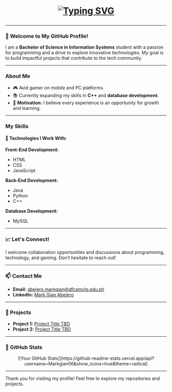 <h1 align="center">

 [![Typing SVG](https://readme-typing-svg.demolab.com?font=Gilroy&weight=700&size=40&pause=1000&color=F7F7F7&width=600&height=60&lines=Hello,+I'm+@Markgian06+👾)]() </h1>

###

---

### 🚀 Welcome to My GitHub Profile!

I am a **Bachelor of Science in Information Systems** student with a passion for programming and a drive to explore innovative technologies. My goal is to build impactful projects that contribute to the tech community.

---

### About Me

- 🎮 Avid gamer on mobile and PC platforms.
- 📚 Currently expanding my skills in **C++** and **database development**.
- 🎯 **Motivation:** I believe every experience is an opportunity for growth and learning.

---

### My Skills

#### 🔧 Technologies I Work With:

**Front-End Development:**
- HTML
- CSS
- JavaScript

**Back-End Development:**
- Java
- Python
- C++

**Database Development:**
- MySQL 

---

### 📈 Let's Connect!

I welcome collaboration opportunities and discussions about programming, technology, and gaming. Don’t hesitate to reach out!

---

### 📫 Contact Me

- **Email:** [abejero.markgian@dfcamclp.edu.ph](mailto:abejero.markgian@dfcamclp.edu.ph)
- **LinkedIn:** [Mark Gian Abejero](https://www.linkedin.com/in/mark-gian-abejero-a69777298?utm_source=share&utm_campaign=share_via&utm_content=profile&utm_medium=android_app)

---

### 🌟 Projects

- **Project 1:** [Project Title TBD](#)
- **Project 2:** [Project Title TBD](#)

---

### 🔗 GitHub Stats

<div align="center">
    ![Your GitHub Stats](https://github-readme-stats.vercel.app/api?username=Markgian06&show_icons=true&theme=radical)
</div>

---

Thank you for visiting my profile! Feel free to explore my repositories and projects.

